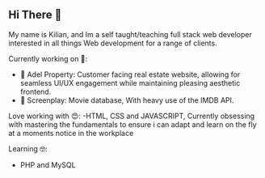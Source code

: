 ## Hi There 👋 

My name is Kilian, and Im a self taught/teaching full stack web developer interested in all things Web development for a range of clients.

Currently working on 💪:
- 🏢 Adel Property: Customer facing real estate website, allowing for seamless UI/UX engagement while maintaining pleasing aesthetic frontend.
- 🍿 Screenplay: Movie database, With heavy use of the IMDB API.

Love working with 😍: 
-HTML, CSS and JAVASCRIPT, Currently obsessing with mastering the fundamentals to ensure i can adapt and learn on the fly at a moments notice in the workplace

Learning 🤓: 
- PHP and MySQL
